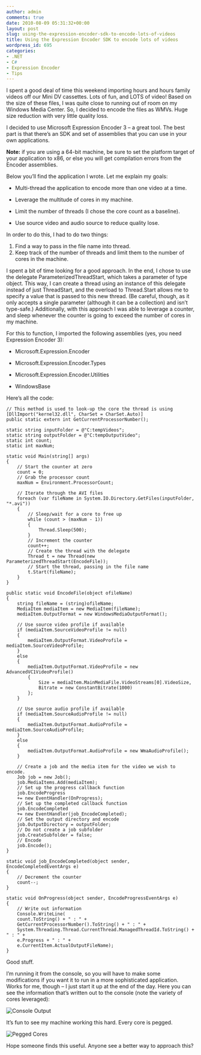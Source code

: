 ```yaml
---
author: admin
comments: true
date: 2010-08-09 05:31:32+00:00
layout: post
slug: using-the-expression-encoder-sdk-to-encode-lots-of-videos
title: Using the Expression Encoder SDK to encode lots of videos
wordpress_id: 695
categories:
- .NET
- C#
- Expression Encoder
- Tips
---
```


I spent a good deal of time this weekend importing hours and hours family videos off our Mini DV cassettes. Lots of fun, and LOTS of video! Based on the size of these files, I was quite close to running out of room on my Windows Media Center. So, I decided to encode the files as WMVs. Huge size reduction with very little quality loss.

I decided to use Microsoft Expression Encoder 3 – a great tool. The best part is that there’s an SDK and set of assemblies that you can use in your own applications.

**Note:** if you are using a 64-bit machine, be sure to set the platform target of your application to x86, or else you will get compilation errors from the Encoder assemblies.

Below you’ll find the application I wrote. Let me explain my goals:

* Multi-thread the application to encode more than one video at a time. 

* Leverage the multitude of cores in my machine. 

* Limit the number of threads (I chose the core count as a baseline). 

* Use source video and audio source to reduce quality lose. 
 
In order to do this, I had to do two things:

1. Find a way to pass in the file name into thread.
2. Keep track of the number of threads and limit them to the number of cores in the machine.

I spent a bit of time looking for a good approach. In the end, I chose to use the delegate ParameterizedThreadStart, which takes a parameter of type object. This way, I can create a thread using an instance of this delegate instead of just ThreadStart, and the overload to Thread.Start allows me to specify a value that is passed to this new thread. (Be careful, though, as it only accepts a single parameter (although it can be a collection) and isn’t type-safe.) Additionally, with this approach I was able to leverage a counter, and sleep whenever the counter is going to exceed the number of cores in my machine.

For this to function, I imported the following assemblies (yes, you need Expression Encoder 3):
  
* Microsoft.Expression.Encoder 

* Microsoft.Expression.Encoder.Types 

* Microsoft.Expression.Encoder.Utilities 

* WindowsBase 
 
Here’s all the code:

	// This method is used to look-up the core the thread is using
	[DllImport("kernel32.dll", CharSet = CharSet.Auto)]
	public static extern int GetCurrentProcessorNumber();
	    
	static string inputFolder = @"C:tempVideos";
	static string outputFolder = @"C:tempOutputVideo";
	static int count;
	static int maxNum;
	
	static void Main(string[] args)
	{
	    // Start the counter at zero
	    count = 0;
	    // Grab the processor count
	    maxNum = Environment.ProcessorCount;
	        
	    // Iterate through the AVI files
	    foreach (var fileName in System.IO.Directory.GetFiles(inputFolder, "*.avi"))
	    {
	        // Sleep/wait for a core to free up
	        while (count > (maxNum - 1))
	        {
	            Thread.Sleep(500);
	        }
	        // Increment the counter
	        count++;
	        // Create the thread with the delegate
	        Thread t = new Thread(new ParameterizedThreadStart(EncodeFile));
	        // Start the thread, passing in the file name
	        t.Start(fileName);
	    }
	}
	
	public static void EncodeFile(object ofileName)
	{
	    string fileName = (string)ofileName;
	    MediaItem mediaItem = new MediaItem(fileName);
	    mediaItem.OutputFormat = new WindowsMediaOutputFormat();
	       
	    // Use source video profile if available
	    if (mediaItem.SourceVideoProfile != null)
	    {
	        mediaItem.OutputFormat.VideoProfile = mediaItem.SourceVideoProfile;
	    }
	    else
	    {
	        mediaItem.OutputFormat.VideoProfile = new AdvancedVC1VideoProfile()
	        {
	            Size = mediaItem.MainMediaFile.VideoStreams[0].VideoSize,
	            Bitrate = new ConstantBitrate(1000)
	        };
	    }
	
	    // Use source audio profile if available
	    if (mediaItem.SourceAudioProfile != null)
	    {
	        mediaItem.OutputFormat.AudioProfile = mediaItem.SourceAudioProfile;
	    }
	    else
	    {
	        mediaItem.OutputFormat.AudioProfile = new WmaAudioProfile();
	    }
	
	    // Create a job and the media item for the video we wish to encode.
	    Job job = new Job();
	    job.MediaItems.Add(mediaItem);
	    // Set up the progress callback function
	    job.EncodeProgress
	    += new EventHandler(OnProgress);
	    // Set up the completed callback function
	    job.EncodeCompleted
	    += new EventHandler(job_EncodeCompleted);
	    // Set the output directory and encode
	    job.OutputDirectory = outputFolder;
	    // Do not create a job subfolder
	    job.CreateSubfolder = false;
	    // Encode
	    job.Encode();
	}
	
	static void job_EncodeCompleted(object sender, EncodeCompletedEventArgs e)
	{
	    // Decrement the counter
	    count--;
	}
	
	static void OnProgress(object sender, EncodeProgressEventArgs e)
	{
	    // Write out information
	    Console.WriteLine(
	    count.ToString() + " : " +
	    GetCurrentProcessorNumber().ToString() + " : " +
	    System.Threading.Thread.CurrentThread.ManagedThreadId.ToString() + " : " +
	    e.Progress + " : " +
	    e.CurrentItem.ActualOutputFileName);
	}

Good stuff.

I’m running it from the console, so you will have to make some modifications if you want it to run in a more sophisticated application. Works for me, though – I just start it up at the end of the day. Here you can see the information that’s written out to the console (note the variety of cores leveraged):

![Console Output](https://wadewegner.blob.core.windows.net/wordpress/2010/08/console.png)

It’s fun to see my machine working this hard. Every core is pegged.

![Pegged Cores](https://wadewegner.blob.core.windows.net/wordpress/2010/08/image2.png)

Hope someone finds this useful. Anyone see a better way to approach this?